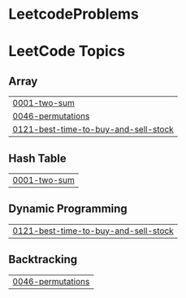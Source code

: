 # LeetcodeProblems
<!---LeetCode Topics Start-->
# LeetCode Topics
## Array
|  |
| ------- |
| [0001-two-sum](https://github.com/abhishekshah5486/LeetcodeProblems/tree/master/0001-two-sum) |
| [0046-permutations](https://github.com/abhishekshah5486/LeetcodeProblems/tree/master/0046-permutations) |
| [0121-best-time-to-buy-and-sell-stock](https://github.com/abhishekshah5486/LeetcodeProblems/tree/master/0121-best-time-to-buy-and-sell-stock) |
## Hash Table
|  |
| ------- |
| [0001-two-sum](https://github.com/abhishekshah5486/LeetcodeProblems/tree/master/0001-two-sum) |
## Dynamic Programming
|  |
| ------- |
| [0121-best-time-to-buy-and-sell-stock](https://github.com/abhishekshah5486/LeetcodeProblems/tree/master/0121-best-time-to-buy-and-sell-stock) |
## Backtracking
|  |
| ------- |
| [0046-permutations](https://github.com/abhishekshah5486/LeetcodeProblems/tree/master/0046-permutations) |
<!---LeetCode Topics End-->